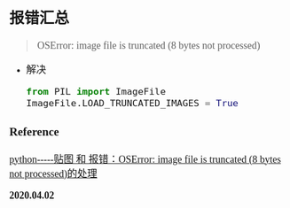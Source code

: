 <font size=4 face='楷体'>

## 报错汇总

> OSError: image file is truncated (8 bytes not processed)

- 解决
  ```python
  from PIL import ImageFile
  ImageFile.LOAD_TRUNCATED_IMAGES = True
  ```

### Reference

[python-----贴图 和 报错：OSError: image file is truncated (8 bytes not processed)的处理](https://blog.csdn.net/qq_41192383/article/details/88002842)

**2020.04.02**
